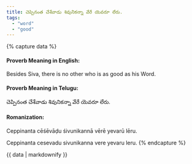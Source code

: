 ```yaml
---
title: చెప్పినంత చేశేవాడు శివునికన్నా వేరే యెవరూ లేరు.
tags:
  - "word"
  - "good"
---
```


{% capture data %}
#### Proverb Meaning in English:
Besides Siva, there is no other who is as good as his Word.

#### Proverb Meaning in Telugu:
చెప్పినంత చేశేవాడు శివునికన్నా వేరే యెవరూ లేరు.

#### Romanization:
Ceppinanta cēśēvāḍu śivunikannā vērē yevarū lēru.

Ceppinanta cesevadu sivunikanna vere yevaru leru.
{% endcapture %}

{{ data | markdownify }}

